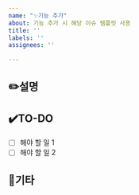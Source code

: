 ```yaml
---
name: "✨기능 추가"
about: 기능 추가 시 해당 이슈 템플릿 사용
title: ''
labels: ''
assignees: ''

---
```


## ✏️설명

## ✔️TO-DO
- [ ] 해야 할 일 1
- [ ] 해야 할 일 2

## 📢기타
